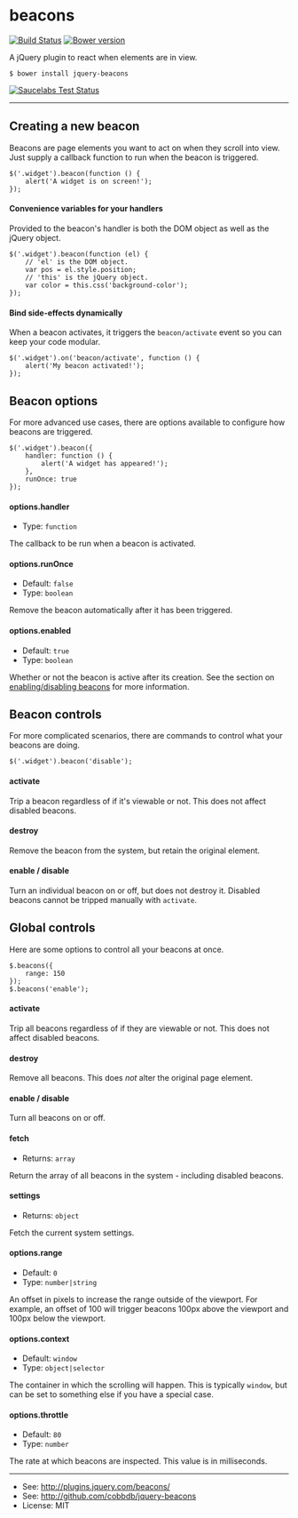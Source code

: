 # beacons

[![Build Status](https://travis-ci.org/cobbdb/jquery-beacons.svg?branch=master)](https://travis-ci.org/cobbdb/jquery-beacons) [![Bower version](https://badge.fury.io/bo/jquery-beacons.svg)](http://badge.fury.io/bo/jquery-beacons)

A jQuery plugin to react when elements are in view.

    $ bower install jquery-beacons

[![Saucelabs Test Status](https://saucelabs.com/browser-matrix/jquery-beacons.svg?branch=master)](https://saucelabs.com/u/jquery-beacons)

-------------
## Creating a new beacon
Beacons are page elements you want to act on when they scroll into view.
Just supply a callback function to run when the beacon is triggered.

    $('.widget').beacon(function () {
        alert('A widget is on screen!');
    });

#### Convenience variables for your handlers
Provided to the beacon's handler is both the DOM object as well
as the jQuery object.

    $('.widget').beacon(function (el) {
        // 'el' is the DOM object.
        var pos = el.style.position;
        // 'this' is the jQuery object.
        var color = this.css('background-color');
    });

#### Bind side-effects dynamically
When a beacon activates, it triggers the `beacon/activate` event so you can keep your
code modular.

    $('.widget').on('beacon/activate', function () {
        alert('My beacon activated!');
    });

## Beacon options
For more advanced use cases, there are options available to configure how beacons are triggered.

    $('.widget').beacon({
        handler: function () {
            alert('A widget has appeared!');
        },
        runOnce: true
    });

#### options.handler
* Type: ```function```

The callback to be run when a beacon is activated.

#### options.runOnce
* Default: ```false```
* Type: ```boolean```

Remove the beacon automatically after it has been triggered.

#### options.enabled
* Default: ```true```
* Type: ```boolean```

Whether or not the beacon is active after its creation. See the section on [enabling/disabling beacons](#con_enable) for more information.

## Beacon controls
For more complicated scenarios, there are commands to control what your beacons are doing.

    $('.widget').beacon('disable');

#### activate
Trip a beacon regardless of if it's viewable or not. This does
not affect disabled beacons.

#### destroy
Remove the beacon from the system, but retain the original element.

#### enable / disable <a name="con_enable"></a>
Turn an individual beacon on or off, but does not destroy it. Disabled beacons cannot
be tripped manually with `activate`.

## Global controls
Here are some options to control all your beacons at once.

    $.beacons({
        range: 150
    });
    $.beacons('enable');

#### activate
Trip all beacons regardless of if they are viewable or not. This does not
affect disabled beacons.

#### destroy
Remove all beacons. This does *not* alter the original page element.

#### enable / disable
Turn all beacons on or off.

#### fetch
* Returns: ```array```

Return the array of all beacons in the system - including disabled beacons.

#### settings
* Returns: ```object```

Fetch the current system settings.

#### options.range
* Default: ```0```
* Type: ```number|string```

An offset in pixels to increase the range outside of the viewport.
For example, an offset of 100 will trigger beacons 100px above the viewport and 100px below the viewport.

#### options.context
* Default: ```window```
* Type: ```object|selector```

The container in which the scrolling will happen.
This is typically ```window```, but can be set to something else if you have a special case.

#### options.throttle
* Default: ```80```
* Type: ```number```

The rate at which beacons are inspected. This value is in milliseconds.

---------
* See: http://plugins.jquery.com/beacons/
* See: http://github.com/cobbdb/jquery-beacons
* License: MIT
